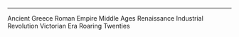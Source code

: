 ---
Ancient Greece
Roman Empire
Middle Ages
Renaissance
Industrial Revolution
Victorian Era
Roaring Twenties
